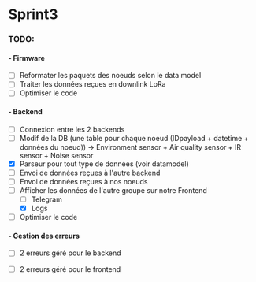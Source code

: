 # Sprint3

### TODO:

#### - Firmware

- [ ] Reformater les paquets des noeuds selon le data model
- [ ] Traiter les données reçues en downlink LoRa
- [ ] Optimiser le code

#### - Backend

- [ ] Connexion entre les 2 backends
- [ ] Modif de la DB (une table pour chaque noeud (IDpayload + datetime + données du noeud)) -> Environment sensor + Air quality sensor + IR sensor + Noise sensor 
- [x] Parseur pour tout type de données (voir datamodel)
- [ ] Envoi de données reçues à l'autre backend
- [ ] Envoi de données reçues à nos noeuds
- [ ] Afficher les données de l'autre groupe sur notre Frontend
  - [ ] Telegram
  - [x] Logs
- [ ] Optimiser le code

#### - Gestion des erreurs

- [ ] 2 erreurs géré pour le backend
- [ ] 2 erreurs géré pour le frontend


